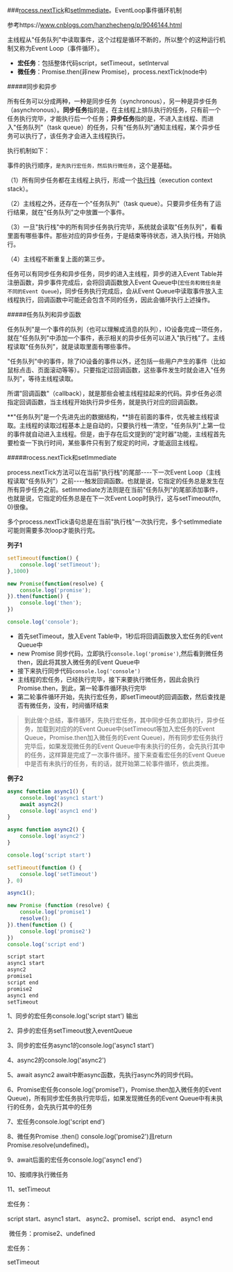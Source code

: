 ###[rocess.nextTick](http://nodejs.org/docs/latest/api/process.html#process_process_nexttick_callback)和[setImmediate](http://nodejs.org/docs/latest/api/timers.html#timers_setimmediate_callback_arg)。EventLoop事件循环机制

参考https://www.cnblogs.com/hanzhecheng/p/9046144.html

主线程从"任务队列"中读取事件，这个过程是循环不断的，所以整个的这种运行机制又称为Event Loop（事件循环）。

- **宏任务**：包括整体代码script，setTimeout，setInterval
- **微任务**：Promise.then(非new Promise)，process.nextTick(node中)

#####同步和异步

所有任务可以分成两种，一种是同步任务（synchronous），另一种是异步任务（asynchronous）。**同步任务**指的是，在主线程上排队执行的任务，只有前一个任务执行完毕，才能执行后一个任务；**异步任务**指的是，不进入主线程、而进入"任务队列"（task queue）的任务，只有"任务队列"通知主线程，某个异步任务可以执行了，该任务才会进入主线程执行。

执行机制如下：

事件的执行顺序，`是先执行宏任务，然后执行微任务`，这个是基础。

（1）所有同步任务都在主线程上执行，形成一个[执行栈](http://www.ruanyifeng.com/blog/2013/11/stack.html)（execution context stack）。

（2）主线程之外，还存在一个"任务队列"（task queue）。只要异步任务有了运行结果，就在"任务队列"之中放置一个事件。

（3）一旦"执行栈"中的所有同步任务执行完毕，系统就会读取"任务队列"，看看里面有哪些事件。那些对应的异步任务，于是结束等待状态，进入执行栈，开始执行。

（4）主线程不断重复上面的第三步。

任务可以有同步任务和异步任务，同步的进入主线程，异步的进入Event Table并注册函数，异步事件完成后，会将回调函数放入Event Queue中(`宏任务和微任务是不同的Event Queue`)，同步任务执行完成后，会从Event Queue中读取事件放入主线程执行，回调函数中可能还会包含不同的任务，因此会循环执行上述操作。

#####任务队列和异步函数

任务队列"是一个事件的队列（也可以理解成消息的队列），IO设备完成一项任务，就在"任务队列"中添加一个事件，表示相关的异步任务可以进入"执行栈"了。主线程读取"任务队列"，就是读取里面有哪些事件。

"任务队列"中的事件，除了IO设备的事件以外，还包括一些用户产生的事件（比如鼠标点击、页面滚动等等）。只要指定过回调函数，这些事件发生时就会进入"任务队列"，等待主线程读取。

所谓"回调函数"（callback），就是那些会被主线程挂起来的代码。异步任务必须指定回调函数，当主线程开始执行异步任务，就是执行对应的回调函数。

**"任务队列"是一个先进先出的数据结构，**排在前面的事件，优先被主线程读取。主线程的读取过程基本上是自动的，只要执行栈一清空，"任务队列"上第一位的事件就自动进入主线程。但是，由于存在后文提到的"定时器"功能，主线程首先要检查一下执行时间，某些事件只有到了规定的时间，才能返回主线程。

#####rocess.nextTick和setImmediate

process.nextTick方法可以在当前"执行栈"的尾部----下一次Event Loop（主线程读取"任务队列"）之前----触发回调函数。也就是说，它指定的任务总是发生在所有异步任务之前。setImmediate方法则是在当前"任务队列"的尾部添加事件，也就是说，它指定的任务总是在下一次Event Loop时执行，这与setTimeout(fn, 0)很像。

多个process.nextTick语句总是在当前"执行栈"一次执行完，多个setImmediate可能则需要多次loop才能执行完。

**列子1**

```javascript
setTimeout(function() {
    console.log('setTimeout');
},1000)

new Promise(function(resolve) {
    console.log('promise');
}).then(function() {
    console.log('then');
})

console.log('console');
```

- 首先setTimeout，放入Event Table中，1秒后将回调函数放入宏任务的Event Queue中
- new Promise 同步代码，立即执行`console.log('promise')`,然后看到微任务then，因此将其放入微任务的Event Queue中
- 接下来执行同步代码`console.log('console')`
- 主线程的宏任务，已经执行完毕，接下来要执行微任务，因此会执行Promise.then，到此，第一轮事件循环执行完毕
- 第二轮事件循环开始，先执行宏任务，即setTimeout的回调函数，然后查找是否有微任务，没有，时间循环结束

> 到此做个总结，事件循环，先执行宏任务，其中同步任务立即执行，异步任务，加载到对应的的Event Queue中(setTimeout等加入宏任务的Event Queue，Promise.then加入微任务的Event Queue)，所有同步宏任务执行完毕后，如果发现微任务的Event Queue中有未执行的任务，会先执行其中的任务，这样算是完成了一次事件循环。接下来查看宏任务的Event Queue中是否有未执行的任务，有的话，就开始第二轮事件循环，依此类推。

**例子2**

```javascript
async function async1() {
	console.log('async1 start')
    await async2()
    console.log('async1 end')
}

async function async2() {
	console.log('async2')
}

console.log('script start')

setTimeout(function () {
	console.log('setTimeout')
}, 0)

async1();

new Promise (function (resolve) {
	console.log('promise1')
	resolve();
}).then(function () {
	console.log('promise2')
})
console.log('script end')


```

```javascript
script start
async1 start
async2
promise1
script end
promise2
async1 end
setTimeout
```

1、同步的宏任务console.log('script start') 输出

2、异步的宏任务setTimeout放入eventQueue

3、同步的宏任务async1的console.log('async1 start')

4、async2的console.log('async2')

5、await async2 await中断async函数，先执行async外的同步代码。

6、Promise宏任务console.log('promise1')，Promise.then加入微任务的Event Queue)，所有同步宏任务执行完毕后，如果发现微任务的Event Queue中有未执行的任务，会先执行其中的任务

7、宏任务console.log('script end')

8、微任务Promise .then() console.log('promise2')且return Promise.resolve(undefined)。

9、await后面的宏任务console.log('async1 end')

10、按顺序执行微任务

11、setTimeout

宏任务：

script start、async1 start、 async2、promise1、script end、      async1 end

​	微任务：promise2、undefined

宏任务： 

setTimeout